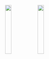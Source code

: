 <p align="center">
<img height="20%"  src="https://github-readme-stats.vercel.app/api?username=WangHaoZhe&count_private=true&show_icons=true&include_all_commits=false&hide_border=true&hide_title=true" />
<img height="20%"  src="https://github-readme-streak-stats.herokuapp.com/?user=WangHaoZhe&hide_border=true" />
</p>
